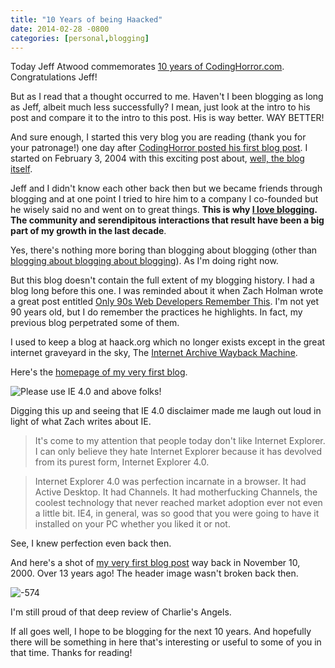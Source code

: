```yaml
---
title: "10 Years of being Haacked"
date: 2014-02-28 -0800
categories: [personal,blogging]
---
```


Today Jeff Atwood commemorates [10 years of CodingHorror.com](http://blog.codinghorror.com/10-years-of-coding-horror/). Congratulations Jeff!

But as I read that a thought occurred to me. Haven't I been blogging as long as Jeff, albeit much less successfully? I mean, just look at the intro to his post and compare it to the intro to this post. His is way better. WAY BETTER!

And sure enough, I started this very blog you are reading (thank you for your patronage!) one day after [CodingHorror posted his first blog post](http://blog.codinghorror.com/recommended-reading-for-developers/). I started on February 3, 2004 with this exciting post about, [well, the blog itself](https://haacked.com/archive/2004/02/03/the-new-digs.aspx/).

Jeff and I didn't know each other back then but we became friends through blogging and at one point I tried to hire him to a company I co-founded but he wisely said no and went on to great things. __This is why [I love blogging](https://haacked.com/archive/2004/08/18/man-i-love-blogging.aspx/). The community and serendipitous interactions that result have been a big part of my growth in the last decade__.

Yes, there's nothing more boring than blogging about blogging (other than [blogging about blogging about blogging](https://haacked.com/archive/2005/03/13/Blogging-About-Blogging-AboutBlogging.aspx/)). As I'm doing right now.

But this blog doesn't contain the full extent of my blogging history. I had a blog long before this one. I was reminded about it when Zach Holman wrote a great post entitled [Only 90s Web Developers Remember This](http://zachholman.com/posts/only-90s-developers/). I'm not yet 90 years old, but I do remember the practices he highlights. In fact, my previous blog perpetrated some of them.

I used to keep a blog at haack.org which no longer exists except in the great internet graveyard in the sky, The [Internet Archive Wayback Machine](http://archive.org/web/).

Here's the [homepage of my very first blog](http://web.archive.org/web/20010220192058/http://haack.org/).

![Please use IE 4.0 and above folks!](https://f.cloud.github.com/assets/19977/2296799/92858a98-a0a3-11e3-9665-7e231fec6dfb.png)

Digging this up and seeing that IE 4.0 disclaimer made me laugh out loud in light of what Zach writes about IE.

> It's come to my attention that people today don't like Internet Explorer. I can only believe they hate Internet Explorer because it has devolved from its purest form, Internet Explorer 4.0.

> Internet Explorer 4.0 was perfection incarnate in a browser. It had Active Desktop. It had Channels. It had motherfucking Channels, the coolest technology that never reached market adoption ever not even a little bit. IE4, in general, was so good that you were going to have it installed on your PC whether you liked it or not.

See, I knew perfection even back then.

And here's a shot of [my very first blog post](http://web.archive.org/web/20010508172108/http://www.haack.org/v1/2000/November.asp) way back in November 10, 2000. Over 13 years ago! The header image wasn't broken back then.

![-574](https://f.cloud.github.com/assets/19977/2296683/d7d59d38-a0a1-11e3-8364-47d87be4f028.png)

I'm still proud of that deep review of Charlie's Angels.

If all goes well, I hope to be blogging for the next 10 years. And hopefully there will be something in here that's interesting or useful to some of you in that time. Thanks for reading!